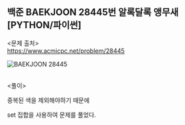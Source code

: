 ## 백준 BAEKJOON 28445번 알록달록 앵무새 [PYTHON/파이썬]

<문제 출처><br>
https://www.acmicpc.net/problem/28445

![BAEKJOON 28445](https://blog.kakaocdn.net/dn/c9lw4Z/btsrxN0r77L/23koykn3MhQkxxy7p9yq2K/img.png)

<br>
<풀이><br>

중복된 색을 제외해야하기 때문에

set 집합을 사용하여 문제를 풀었다.